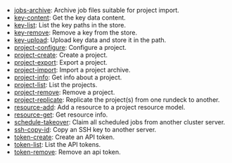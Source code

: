 * [jobs-archive](commands/jobs-archive/index.html): Archive job files suitable for project import.
* [key-content](commands/key-content/index.html): Get the key data content.
* [key-list](commands/key-list/index.html): List the key paths in the store.
* [key-remove](commands/key-remove/index.html): Remove a key from the store.
* [key-upload](commands/key-upload/index.html): Upload key data and store it in the path.
* [project-configure](commands/project-configure/index.html): Configure a project.
* [project-create](commands/project-create/index.html): Create a project.
* [project-export](commands/project-export/index.html): Export a project.
* [project-import](commands/project-import/index.html): Import a project archive.
* [project-info](commands/project-info/index.html): Get info about a project.
* [project-list](commands/project-list/index.html): List the projects.
* [project-remove](commands/project-remove/index.html): Remove a project.
* [project-replicate](commands/project-replicate/index.html): Replicate the project(s) from one rundeck to another.
* [resource-add](commands/resource-add/index.html): Add a resource to a project resource model.
* [resource-get](commands/resource-get/index.html): Get resource info.
* [schedule-takeover](commands/schedule-takeover/index.html): Claim all scheduled jobs from another cluster server.
* [ssh-copy-id](commands/ssh-copy-id/index.html): Copy an SSH key to another server.
* [token-create](commands/token-create/index.html): Create an API token.
* [token-list](commands/token-list/index.html): List the API tokens.
* [token-remove](commands/token-remove/index.html): Remove an api token.
